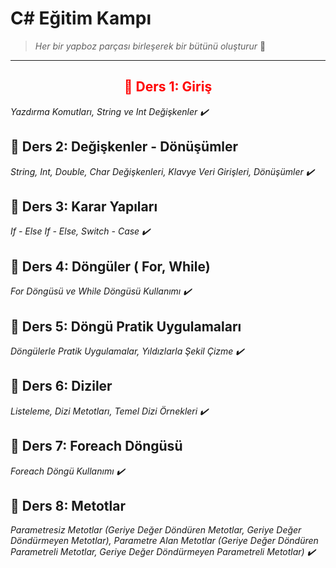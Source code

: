 # C# Eğitim Kampı

> _Her bir yapboz parçası birleşerek bir bütünü oluşturur_ 📌

___

<div style="color: red; text-align: center;">
  
 ## 🧩 Ders 1: Giriş 

</div>

 *Yazdırma Komutları, String ve Int Değişkenler ✔️*

## 🧩 Ders 2: Değişkenler - Dönüşümler

*String, Int, Double, Char Değişkenleri, Klavye Veri Girişleri, Dönüşümler ✔️*

## 🧩 Ders 3: Karar Yapıları

*If - Else If - Else, Switch - Case ✔️*

## 🧩 Ders 4: Döngüler ( For, While)

*For Döngüsü ve While Döngüsü Kullanımı ✔️*

## 🧩 Ders 5: Döngü Pratik Uygulamaları

*Döngülerle Pratik Uygulamalar, Yıldızlarla Şekil Çizme ✔️*

## 🧩 Ders 6: Diziler

*Listeleme, Dizi Metotları, Temel Dizi Örnekleri ✔️*

## 🧩 Ders 7: Foreach Döngüsü

*Foreach Döngü Kullanımı ✔️*

## 🧩 Ders 8: Metotlar

*Parametresiz Metotlar (Geriye Değer Döndüren Metotlar, Geriye Değer Döndürmeyen Metotlar), Parametre Alan Metotlar (Geriye Değer Döndüren Parametreli Metotlar, Geriye Değer Döndürmeyen Parametreli Metotlar) ✔️*

